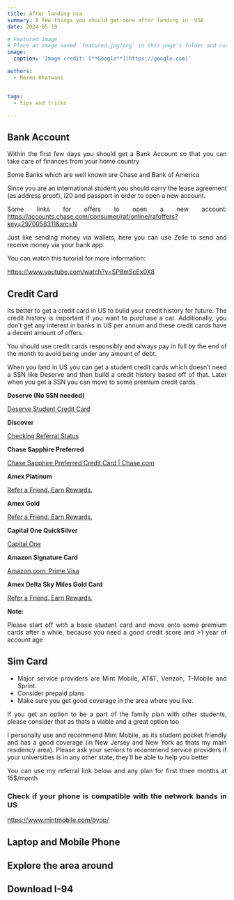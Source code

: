 ```yaml
---
title: After landing usa
summary: A few things you should get done after landing in  USA
date: 2024-05-19

# Featured image
# Place an image named `featured.jpg/png` in this page's folder and customize its options here.
image:
  caption: 'Image credit: [**Google**](https://google.com)'

authors:
  - Naren Khatwani


tags:
  - tips and tricks

---
```

<div style="text-align: justify;">

## Bank Account
Within the first few days you should get a Bank Account so that you can take care of finances from your home country

Some Banks which are well known are Chase and Bank of America

Since you are an international student you should carry the lease agreement (as address proof), i20 and passport in order to open a new account.

Some links for offers to open a new account:
https://accounts.chase.com/consumer/raf/online/rafoffers?key=2970058311&src=N

Just like sending money via wallets, here you can use Zelle to send and receive money via your bank app. 

You can watch this tutorial for more information:

https://www.youtube.com/watch?v=SP8mScEx0X8

## Credit Card

Its better to get a credit card in US to build your credit history for future. The credit history is important if you want to purchase a car. Additionally, you don’t get any interest in banks in US per annum and these credit cards have a decent amount of offers.

You should use credit cards responsibly and always pay in full by the end of the month to avoid being under any amount of debt.

When you land in US you can get a student credit cards which doesn’t need a SSN like Deserve and then build a credit history based off of that. Later when you get a SSN you can move to some premium credit cards.

**Deserve (No SSN needed)**

[Deserve Student Credit Card](https://deserve.com/5393B)

**Discover**

[Checking Referral Status](https://refer.discover.com/s/narenkhatwani6?advocate.partner_share_id=8744576478)

**Chase Sapphire Preferred**

[Chase Sapphire Preferred Credit Card | Chase.com](https://www.referyourchasecard.com/6m/OSNCS3BGGH)

**Amex Platinum**

[Refer a Friend. Earn Rewards.](https://americanexpress.com/en-us/referral/NAREnKOS85?XL=MIMCP)

**Amex Gold**

[Refer a Friend. Earn Rewards.](https://americanexpress.com/en-us/referral/NAREnKR2wi?XL=MIMCP)

**Capital One QuickSilver**

[Capital One](https://capital.one/3X5rxSk)

**Amazon Signature Card**

[Amazon.com: Prime Visa](https://www.amazon.com/dp/BT00LN946S?externalReferenceId=12ee6648-d220-46df-9e67-75ee24353469)

**Amex Delta Sky Miles Gold Card**

[Refer a Friend. Earn Rewards.](https://americanexpress.com/en-us/referral/NAREnKiQvr?XL=MIMCP)

**Note:**

Please start off with a basic student card and move onto some premium cards after a while, because you need a good credit score and >1 year of account age

## Sim Card
- Major service providers are Mint Mobile, AT&T, Verizon, T-Mobile and Sprint.
- Consider prepaid plans
- Make sure you get good coverage in the area where you live.

If you get an option to be a part of the family plan with other students, please consider that as thats a viable and a great option too

I personally use and recommend Mint Mobile, as its student pocket friendly and has a good coverage (in New Jersey and New York as thats my main residency area). Please ask your seniors to recommend service providers if your universities is in any other state, they’ll be able to help you better

You can use my referral link below and any plan for first three months at 15$/month

[](http://fbuy.me/sltgj)

### Check if your phone is compatible with the network bands in US

https://www.mintmobile.com/byop/
## Laptop and Mobile Phone


## Explore the area around

## Download I-94


<div>